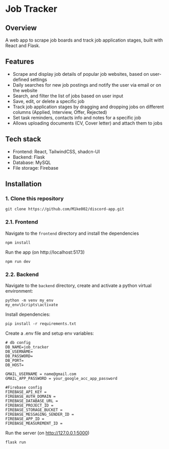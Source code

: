 # Job Tracker

## Overview

A web app to scrape job boards and track job application stages, built with React and Flask.

## Features

- Scrape and display job details of popular job websites, based on user-defined settings
- Daily searches for new job postings and notify the user via email or on the website
- Search, and filter the list of jobs based on user input
- Save, edit, or delete a specific job
- Track job application stages by dragging and dropping jobs on different columns (Applied, Interview, Offer, Rejected) 
- Set task reminders, contacts info and notes for a specific job
- Allows uploading documents (CV, Cover letter) and attach them to jobs

## Tech stack

- Frontend: React, TailwindCSS, shadcn-UI
- Backend: Flask
- Database: MySQL
- File storage: Firebase

## Installation

### 1. Clone this repository

```
git clone https://github.com/M1ke002/discord-app.git
```

### 2.1. Frontend

Navigate to the `frontend` directory and install the dependencies

```
npm install
```
Run the app (on http://localhost:5173)
```
npm run dev
```
### 2.2. Backend

Navigate to the `backend` directory, create and activate a python virtual environment:

```
python -m venv my_env
my_env\Scripts\activate
```

Install dependencies:

```
pip install -r requirements.txt
```

Create a .env file and setup env variables:

```
# db config
DB_NAME=job_tracker
DB_USERNAME=
DB_PASSWORD=
DB_PORT=
DB_HOST=

GMAIL_USERNAME = name@gmail.com
GMAIL_APP_PASSWORD = your_google_acc_app_password

#Firebase config
FIREBASE_API_KEY = 
FIREBASE_AUTH_DOMAIN = 
FIREBASE_DATABASE_URL = 
FIREBASE_PROJECT_ID = 
FIREBASE_STORAGE_BUCKET =
FIREBASE_MESSAGING_SENDER_ID =
FIREBASE_APP_ID =
FIREBASE_MEASUREMENT_ID =
```
Run the server (on http://127.0.0.1:5000)
```
flask run
```
